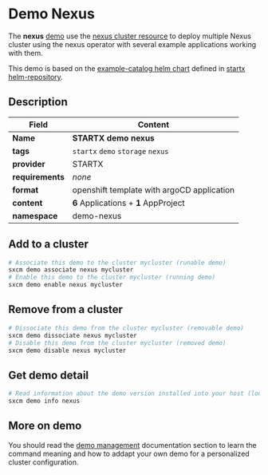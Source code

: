 # Demo Nexus

The **nexus** [demo](../../5-demos) use the [nexus cluster resource](../../resources/nexus) to deploy multiple Nexus cluster using the nexus operator with several example applications working with them.

This demo is based on the [example-catalog helm chart](https://helm-repository.readthedocs.io/en/latest/charts/example-catalog) defined in [startx helm-repository](https://helm-repository.readthedocs.io).

## Description

| Field            | Content                                    |
| ---------------- | ------------------------------------------ |
| **Name**         | **STARTX demo nexus**                      |
| **tags**         | `startx` `demo` `storage` `nexus`          |
| **provider**     | STARTX                                     |
| **requirements** | _none_                                     |
| **format**       | openshift template with argoCD application |
| **content**      | **6** Applications + **1** AppProject      |
| **namespace**    | demo-nexus                                 |

## Add to a cluster

```bash
# Associate this demo to the cluster mycluster (runable demo)
sxcm demo associate nexus mycluster
# Enable this demo to the cluster mycluster (running demo)
sxcm demo enable nexus mycluster
```

## Remove from a cluster

```bash
# Dissociate this demo from the cluster mycluster (removable demo)
sxcm demo dissociate nexus mycluster
# Disable this demo from the cluster mycluster (removed demo)
sxcm demo disable nexus mycluster
```

## Get demo detail

```bash
# Read information about the demo version installed into your host (local)
sxcm demo info nexus
```

## More on demo

You should read the [demo management](../../5-demos) documentation section to learn the command
meaning and how to addapt your own demo for a personalized cluster configuration.
